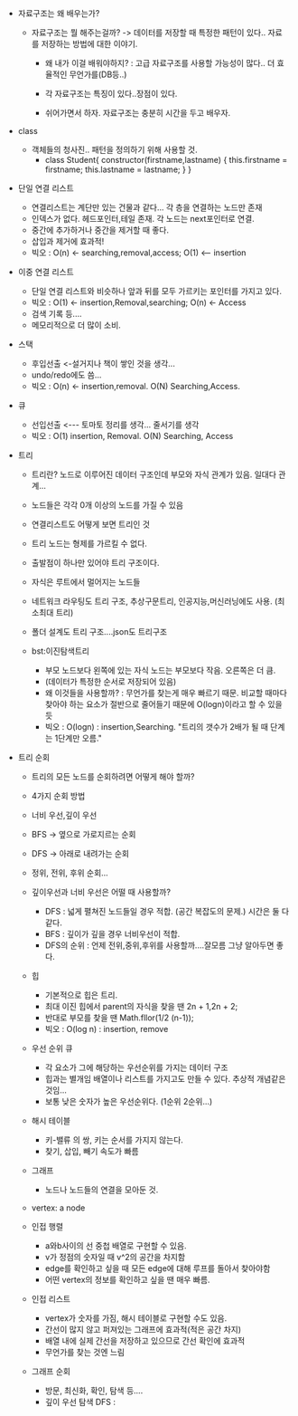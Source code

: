 - 자료구조는 왜 배우는가?

  - 자료구조는 뭘 해주는걸까? -> 데이터를 저장할 때 특정한 패턴이 있다.. 자료를 저장하는 방법에 대한 이야기.

    - 왜 내가 이걸 배워야하지? : 고급 자료구조를 사용할 가능성이 많다.. 더 효율적인 무언가를(DB등..)
    - 각 자료구조는 특징이 있다..장점이 있다.

    - 쉬어가면서 하자. 자료구조는 충분히 시간을 두고 배우자.

- class

  - 객체들의 청사진.. 패턴을 정의하기 위해 사용할 것.
    - class Student{
      constructor(firstname,lastname) {
      this.firstname = firstname;
      this.lastname = lastname;
      }
      }

- 단일 연결 리스트

  - 연결리스트는 계단만 있는 건물과 같다... 각 층을 연결하는 노드만 존재
  - 인덱스가 없다. 헤드포인터,테일 존재. 각 노드는 next포인터로 연결.
  - 중간에 추가하거나 중간을 제거할 때 좋다.
  - 삽입과 제거에 효과적!
  - 빅오 : O(n) <- searching,removal,access; O(1) <-- insertion

- 이중 연결 리스트

  - 단일 연결 리스트와 비슷하나 앞과 뒤를 모두 가르키는 포인터를 가지고 있다.
  - 빅오 : O(1) <- insertion,Removal,searching; O(n) <- Access
  - 검색 기록 등....
  - 메모리적으로 더 많이 소비.

- 스택

  - 후입선출 <-설거지나 책이 쌓인 것을 생각...
  - undo/redo에도 씀...
  - 빅오 : O(n) <- insertion,removal. O(N) Searching,Access.

- 큐

  - 선입선출 <--- 토마토 정리를 생각... 줄서기를 생각
  - 빅오 : O(1) insertion, Removal. O(N) Searching, Access

- 트리

  - 트리란? 노드로 이루어진 데이터 구조인데 부모와 자식 관계가 있음. 일대다 관계...
  - 노드들은 각각 0개 이상의 노드를 가질 수 있음
  - 연결리스트도 어떻게 보면 트리인 것
  - 트리 노드는 형제를 가르킬 수 없다.
  - 출발점이 하나만 있어야 트리 구조이다.
  - 자식은 루트에서 멀어지는 노드들
  - 네트워크 라우팅도 트리 구조, 추상구문트리, 인공지능,머신러닝에도 사용. (최소최대 트리)
  - 폴더 설계도 트리 구조....json도 트리구조

  - bst:이진탐색트리
    - 부모 노드보다 왼쪽에 있는 자식 노드는 부모보다 작음. 오른쪽은 더 큼.
    - (데이터가 특정한 순서로 저장되어 있음)
    - 왜 이것들을 사용할까? : 무언가를 찾는게 매우 빠르기 때문. 비교할 때마다 찾아야 하는 요소가 절반으로
      줄어들기 때문에 O(logn)이라고 할 수 있을듯
    - 빅오 : O(logn) : insertion,Searching. "트리의 갯수가 2배가 될 때 단계는 1단계만 오름."

- 트리 순회

  - 트리의 모든 노드를 순회하려면 어떻게 해야 할까?
  - 4가지 순회 방법
  - 너비 우선,깊이 우선
  - BFS -> 옆으로 가로지르는 순회
  - DFS -> 아래로 내려가는 순회
  - 정위, 전위, 후위 순회...

  - 깊이우선과 너비 우선은 어떨 때 사용할까?

    - DFS : 넓게 펼쳐진 노드들일 경우 적합. (공간 복잡도의 문제.) 시간은 둘 다 같다.
    - BFS : 깊이가 깊을 경우 너비우선이 적합.
    - DFS의 순위 : 언제 전위,중위,후위를 사용할까....잘모름 그냥 알아두면 좋다.

  - 힙
    - 기본적으로 힙은 트리.
    - 최대 이진 힙에서 parent의 자식을 찾을 땐 2n + 1,2n + 2;
    - 반대로 부모를 찾을 땐 Math.fllor(1/2 (n-1));
    - 빅오 : O(log n) : insertion, remove
  - 우선 순위 큐

    - 각 요소가 그에 해당하는 우선순위를 가지는 데이터 구조
    - 힙과는 별개임 배열이나 리스트를 가지고도 만들 수 있다. 추상적 개념같은 것임...
    - 보통 낮은 숫자가 높은 우선순위다. (1순위 2순위...)

  - 해시 테이블

    - 키-밸류 의 쌍, 키는 순서를 가지지 않는다.
    - 찾기, 삽입, 빼기 속도가 빠름

  - 그래프
    - 노드나 노드들의 연결을 모아둔 것.
  - vertex: a node
  - 인접 행렬
    - a와b사이의 선 중첩 배열로 구현할 수 있음.
    - v가 정점의 숫자일 때 v^2의 공간을 차지함
    - edge를 확인하고 싶을 때 모든 edge에 대해 루프를 돌아서 찾아야함
    - 어떤 vertex의 정보를 확인하고 싶을 땐 매우 빠름.
  - 인접 리스트

    - vertex가 숫자를 가짐, 해시 테이블로 구현할 수도 있음.
    - 간선이 많지 않고 퍼져있는 그래프에 효과적(적은 공간 차지)
    - 배열 내에 실제 간선을 저장하고 있으므로 간선 확인에 효과적
    - 무언가를 찾는 것엔 느림

  - 그래프 순회
    - 방문, 최신화, 확인, 탐색 등....
    - 깊이 우선 탐색 DFS : 
